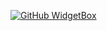 [![GitHub WidgetBox](https://github-widgetbox.vercel.app/api/skills?names=python,cpp,cs,html)](https://github.com/Jurredr/github-widgetbox)

